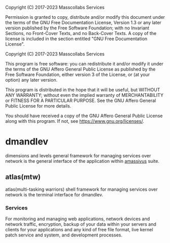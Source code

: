 Copyright (C)  2017-2023  Masscollabs Services

Permission is granted to copy, distribute and/or modify this document
under the terms of the GNU Free Documentation License, Version 1.3
or any later version published by the Free Software Foundation;
with no Invariant Sections, no Front-Cover Texts, and no Back-Cover Texts.
A copy of the license is included in the section entitled "GNU
Free Documentation License".

	
Copyright (C)  2017-2023  Masscollabs Services

This program is free software: you can redistribute it and/or modify
it under the terms of the GNU Affero General Public License as published
by the Free Software Foundation, either version 3 of the License, or
(at your option) any later version.

This program is distributed in the hope that it will be useful,
but WITHOUT ANY WARRANTY; without even the implied warranty of
MERCHANTABILITY or FITNESS FOR A PARTICULAR PURPOSE.  See the
GNU Affero General Public License for more details.

You should have received a copy of the GNU Affero General Public License
along with this program.  If not, see <https://www.gnu.org/licenses/>.


# dmandlev

dimensions and levels general framework for managing services over network is the general interface of the application within [amassivus](https://www.github.com/amassivus) suite.

## atlas(mtw)

atlas(multi-tasking warriors) shell framework for managing services over network is the terminal interface for dmandlev.

### Services

For monitoring and managing web applications, network devices and network traffic, encryption, backup of your data within your servers and clients for your applications and any kind of free file format, live kernel patch service and system, and development processes. 

